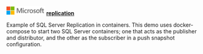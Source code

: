 ![](./media/solutions-microsoft-logo-small.png)
__[replication](replication/)__

Example of SQL Server Replication in containers. This demo uses docker-compose to start two SQL Server containers; one that acts as the publisher and distributor, and the other as the subscriber in a push snapshot configuration. 